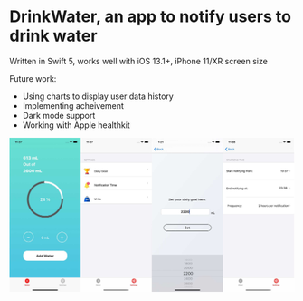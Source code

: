 # DrinkWater, an app to notify users to drink water

Written in Swift 5, works well with iOS 13.1+, iPhone 11/XR screen size

Future work:
- Using charts to display user data history
- Implementing acheivement
- Dark mode support
- Working with Apple healthkit

![](Images/Drinkwater_Readme.jpg)
